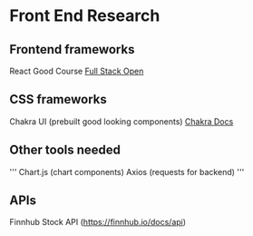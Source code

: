 # Front End Research

## Frontend frameworks
React
Good Course
[Full Stack Open](https://fullstackopen.com/en)

## CSS frameworks
Chakra UI (prebuilt good looking components)
[Chakra Docs](https://chakra-ui.com/docs)

## Other tools needed
'''
Chart.js (chart components)
Axios (requests for backend)
'''

## APIs
Finnhub Stock API (https://finnhub.io/docs/api)
